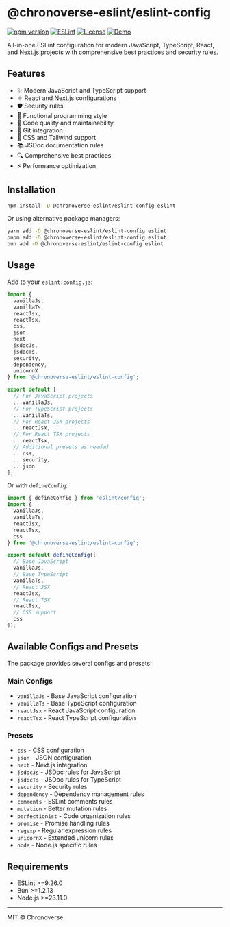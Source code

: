 # @chronoverse-eslint/eslint-config

[![npm version](https://img.shields.io/npm/v/@chronoverse-eslint/eslint-config.svg)](https://www.npmjs.com/package/@chronoverse-eslint/eslint-config)
[![ESLint](https://img.shields.io/badge/ESLint-v9.26.0-4B32C3.svg)](https://eslint.org)
[![License](https://img.shields.io/badge/license-MIT-4B32C3.svg)](LICENSE)
[![Demo](https://img.shields.io/badge/🛠️-Config%20Inspector-4B32C3)](https://gratisvictory.github.io/chronoverse-eslint)

All-in-one ESLint configuration for modern JavaScript, TypeScript, React, and Next.js projects with comprehensive best practices and security rules.

## Features

- ✨ Modern JavaScript and TypeScript support
- ⚛️ React and Next.js configurations
- 🛡️ Security rules
- 🧩 Functional programming style
- 📏 Code quality and maintainability
- 🔄 Git integration
- 🎨 CSS and Tailwind support
- 📚 JSDoc documentation rules
- 🔍 Comprehensive best practices
- ⚡ Performance optimization

## Installation

```bash
npm install -D @chronoverse-eslint/eslint-config eslint
```

Or using alternative package managers:

```bash
yarn add -D @chronoverse-eslint/eslint-config eslint
pnpm add -D @chronoverse-eslint/eslint-config eslint
bun add -D @chronoverse-eslint/eslint-config eslint
```

## Usage

Add to your `eslint.config.js`:

```javascript
import {
  vanillaJs,
  vanillaTs,
  reactJsx,
  reactTsx,
  css,
  json,
  next,
  jsdocJs,
  jsdocTs,
  security,
  dependency,
  unicornX
} from '@chronoverse-eslint/eslint-config';

export default [
  // For JavaScript projects
  ...vanillaJs,
  // For TypeScript projects
  ...vanillaTs,
  // For React JSX projects
  ...reactJsx,
  // For React TSX projects
  ...reactTsx,
  // Additional presets as needed
  ...css,
  ...security,
  ...json
];
```

Or with `defineConfig`:

```javascript
import { defineConfig } from 'eslint/config';
import {
  vanillaJs,
  vanillaTs,
  reactJsx,
  reactTsx,
  css
} from '@chronoverse-eslint/eslint-config';

export default defineConfig([
  // Base JavaScript
  vanillaJs,
  // Base TypeScript
  vanillaTs,
  // React JSX
  reactJsx,
  // React TSX
  reactTsx,
  // CSS support
  css
]);
```

## Available Configs and Presets

The package provides several configs and presets:

### Main Configs

- `vanillaJs` - Base JavaScript configuration
- `vanillaTs` - Base TypeScript configuration
- `reactJsx` - React JavaScript configuration
- `reactTsx` - React TypeScript configuration

### Presets

- `css` - CSS configuration
- `json` - JSON configuration
- `next` - Next.js integration
- `jsdocJs` - JSDoc rules for JavaScript
- `jsdocTs` - JSDoc rules for TypeScript
- `security` - Security rules
- `dependency` - Dependency management rules
- `comments` - ESLint comments rules
- `mutation` - Better mutation rules
- `perfectionist` - Code organization rules
- `promise` - Promise handling rules
- `regexp` - Regular expression rules
- `unicornX` - Extended unicorn rules
- `node` - Node.js specific rules

## Requirements

- ESLint >=9.26.0
- Bun >=1.2.13
- Node.js >=23.11.0

---

MIT © Chronoverse
